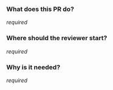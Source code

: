 ### What does this PR do?
*required*

### Where should the reviewer start?
*required*

### Why is it needed?
*required*
